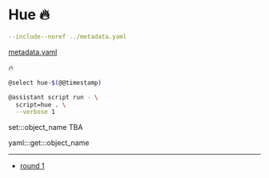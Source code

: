 # Hue 🔥

```yaml
--include--noref ../metadata.yaml
```
[metadata.yaml](../metadata.yaml)

🔥

```bash
@select hue-$(@@timestamp)

@assistant script run - \
  script=hue . \
  --verbose 1
```

set:::object_name TBA

yaml:::get:::object_name

---

- [round 1](./round-1.md)